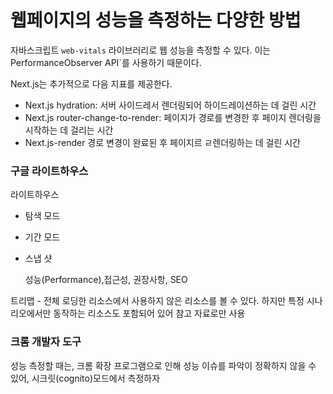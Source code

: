 # 웹페이지의 성능을 측정하는 다양한 방법

자바스크립트 `web-vitals` 라이브러리로 웹 성능을 측정할 수 있다. 이는 PerformanceObserver API`를 사용하기 때문이다.



Next.js는 추가적으로 다음 지표를 제공한다.

* Next.js hydration: 서버 사이드레서 렌더링되어 하이드레이션하는 데 걸린 시간
* Next.js router-change-to-render: 페이지가 경로를 변경한 후 페이지 렌더링을 시작하는 데 걸리는 시간
* Next.js-render 경로 변경이 완료된 후 페이지르 ㄹ렌더링하는 데 걸린 시간



### 구글 라이트하우스

라이트하우스 

* 탐색 모드 
* 기간 모드
* 스냅 샷



  성능(Performance),접근성, 권장사항, SEO



트리맵 - 전체 로딩한 리소스에서 사용하지 않은 리소스를 볼 수 있다. 하지만 특정 시나리오에서만 동작하는 리소스도 포함되어 있어 참고 자료로만 사용





###  크롬 개발자 도구

성능 측정할 때는, 크롬 확장 프로그램으로 인해 성능 이슈를 파악이 정확하지 않을 수 있어, 시크릿(cognito)모드에서 측정하자